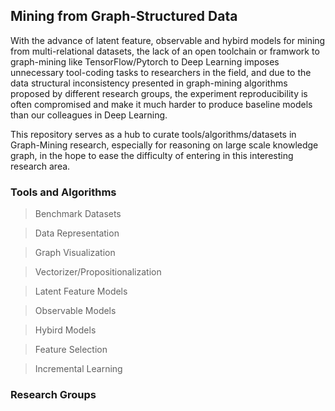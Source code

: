 ## Mining from Graph-Structured Data

With the advance of latent feature, observable and hybird models for mining from multi-relational datasets, the lack of an open toolchain or framwork to graph-mining like TensorFlow/Pytorch to Deep Learning imposes unnecessary tool-coding tasks to researchers in the field, and due to the data structural inconsistency presented in graph-mining algorithms proposed by different research groups, the experiment reproducibility is often compromised and make it much harder to produce baseline models than our colleagues in Deep Learning.

This repository serves as a hub to curate tools/algorithms/datasets in Graph-Mining research, especially for reasoning on large scale knowledge graph, in the hope to ease the difficulty of entering in this interesting research area.

### Tools and Algorithms

> Benchmark Datasets

> Data Representation

> Graph Visualization

> Vectorizer/Propositionalization

> Latent Feature Models

> Observable Models

> Hybird Models

> Feature Selection 

> Incremental Learning

### Research Groups



